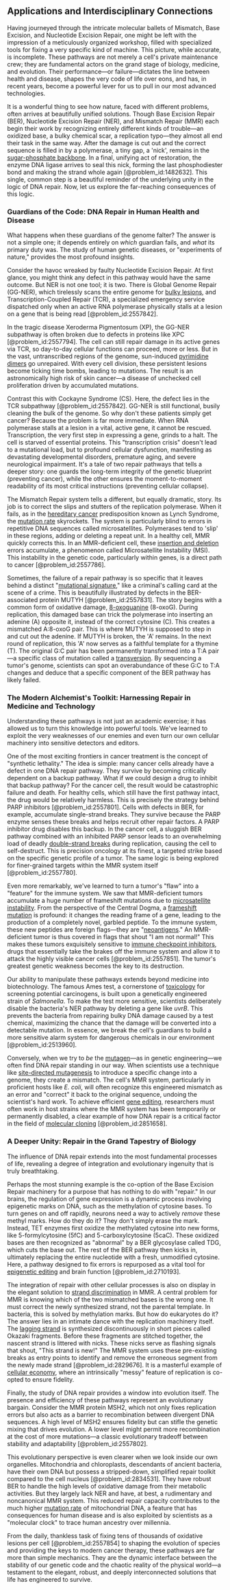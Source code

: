 ## Applications and Interdisciplinary Connections

Having journeyed through the intricate molecular ballets of Mismatch, Base Excision, and Nucleotide Excision Repair, one might be left with the impression of a meticulously organized workshop, filled with specialized tools for fixing a very specific kind of machine. This picture, while accurate, is incomplete. These pathways are not merely a cell's private maintenance crew; they are fundamental actors on the grand stage of biology, medicine, and evolution. Their performance—or failure—dictates the line between health and disease, shapes the very code of life over eons, and has, in recent years, become a powerful lever for us to pull in our most advanced technologies.

It is a wonderful thing to see how nature, faced with different problems, often arrives at beautifully unified solutions. Though Base Excision Repair (BER), Nucleotide Excision Repair (NER), and Mismatch Repair (MMR) each begin their work by recognizing entirely different kinds of trouble—an oxidized base, a bulky chemical scar, a replication typo—they almost all end their task in the same way. After the damage is cut out and the correct sequence is filled in by a polymerase, a tiny gap, a 'nick', remains in the [sugar-phosphate backbone](@article_id:140287). In a final, unifying act of restoration, the enzyme DNA ligase arrives to seal this nick, forming the last phosphodiester bond and making the strand whole again [@problem_id:1482632]. This single, common step is a beautiful reminder of the underlying unity in the logic of DNA repair. Now, let us explore the far-reaching consequences of this logic.

### Guardians of the Code: DNA Repair in Human Health and Disease

What happens when these guardians of the genome falter? The answer is not a simple one; it depends entirely on *which* guardian fails, and *what* its primary duty was. The study of human genetic diseases, or "experiments of nature," provides the most profound insights.

Consider the havoc wreaked by faulty Nucleotide Excision Repair. At first glance, you might think any defect in this pathway would have the same outcome. But NER is not one tool; it is two. There is Global Genome Repair (GG-NER), which tirelessly scans the entire genome for [bulky lesions](@article_id:178541), and Transcription-Coupled Repair (TCR), a specialized emergency service dispatched only when an active RNA polymerase physically stalls at a lesion on a gene that is being read [@problem_id:2557842].

In the tragic disease Xeroderma Pigmentosum (XP), the GG-NER subpathway is often broken due to defects in proteins like XPC [@problem_id:2557794]. The cell can still repair damage in its active genes via TCR, so day-to-day cellular functions can proceed, more or less. But in the vast, untranscribed regions of the genome, sun-induced [pyrimidine dimers](@article_id:265902) go unrepaired. With every cell division, these persistent lesions become ticking time bombs, leading to mutations. The result is an astronomically high risk of skin cancer—a disease of unchecked cell proliferation driven by accumulated mutations.

Contrast this with Cockayne Syndrome (CS). Here, the defect lies in the TCR subpathway [@problem_id:2557842]. GG-NER is still functional, busily cleaning the bulk of the genome. So why don't these patients simply get cancer? Because the problem is far more immediate. When RNA polymerase stalls at a lesion in a vital, active gene, it cannot be rescued. Transcription, the very first step in expressing a gene, grinds to a halt. The cell is starved of essential proteins. This "transcription crisis" doesn't lead to a mutational load, but to profound cellular dysfunction, manifesting as devastating developmental disorders, premature aging, and severe neurological impairment. It's a tale of two repair pathways that tells a deeper story: one guards the long-term integrity of the genetic blueprint (preventing cancer), while the other ensures the moment-to-moment readability of its most critical instructions (preventing cellular collapse).

The Mismatch Repair system tells a different, but equally dramatic, story. Its job is to correct the slips and stutters of the replication polymerase. When it fails, as in the [hereditary cancer](@article_id:191488) predisposition known as Lynch Syndrome, the [mutation rate](@article_id:136243) skyrockets. The system is particularly blind to errors in repetitive DNA sequences called microsatellites. Polymerases tend to 'slip' in these regions, adding or deleting a repeat unit. In a healthy cell, MMR quickly corrects this. In an MMR-deficient cell, these [insertion and deletion](@article_id:178127) errors accumulate, a phenomenon called Microsatellite Instability (MSI). This instability in the genetic code, particularly within genes, is a direct path to cancer [@problem_id:2557786].

Sometimes, the failure of a repair pathway is so specific that it leaves behind a distinct "[mutational signature](@article_id:168980)," like a criminal's calling card at the scene of a crime. This is beautifully illustrated by defects in the BER-associated protein MUTYH [@problem_id:2557831]. The story begins with a common form of oxidative damage, [8-oxoguanine](@article_id:164341) (8-oxoG). During replication, this damaged base can trick the polymerase into inserting an adenine (A) opposite it, instead of the correct cytosine (C). This creates a mismatched A:8-oxoG pair. This is where MUTYH is supposed to step in and cut out the adenine. If MUTYH is broken, the 'A' remains. In the next round of replication, this 'A' now serves as a faithful template for a thymine (T). The original G:C pair has been permanently transformed into a T:A pair—a specific class of mutation called a [transversion](@article_id:270485). By sequencing a tumor's genome, scientists can spot an overabundance of these G:C to T:A changes and deduce that a specific component of the BER pathway has likely failed.

### The Modern Alchemist's Toolkit: Harnessing Repair in Medicine and Technology

Understanding these pathways is not just an academic exercise; it has allowed us to turn this knowledge into powerful tools. We've learned to exploit the very weaknesses of our enemies and even turn our own cellular machinery into sensitive detectors and editors.

One of the most exciting frontiers in cancer treatment is the concept of "synthetic lethality." The idea is simple: many cancer cells already have a defect in one DNA repair pathway. They survive by becoming critically dependent on a backup pathway. What if we could design a drug to inhibit that backup pathway? For the cancer cell, the result would be catastrophic failure and death. For healthy cells, which still have the first pathway intact, the drug would be relatively harmless. This is precisely the strategy behind PARP inhibitors [@problem_id:2557801]. Cells with defects in BER, for example, accumulate single-strand breaks. They survive because the PARP enzyme senses these breaks and helps recruit other repair factors. A PARP inhibitor drug disables this backup. In the cancer cell, a sluggish BER pathway combined with an inhibited PARP sensor leads to an overwhelming load of deadly [double-strand breaks](@article_id:154744) during replication, causing the cell to self-destruct. This is precision oncology at its finest, a targeted strike based on the specific genetic profile of a tumor. The same logic is being explored for finer-grained targets within the MMR system itself [@problem_id:2557780].

Even more remarkably, we've learned to turn a tumor's "flaw" into a "feature" for the immune system. We saw that MMR-deficient tumors accumulate a huge number of frameshift mutations due to [microsatellite instability](@article_id:189725). From the perspective of the Central Dogma, a [frameshift mutation](@article_id:138354) is profound: it changes the reading frame of a gene, leading to the production of a completely novel, garbled peptide. To the immune system, these new peptides are foreign flags—they are "[neoantigens](@article_id:155205)." An MMR-deficient tumor is thus covered in flags that shout "I am not normal!" This makes these tumors exquisitely sensitive to [immune checkpoint inhibitors](@article_id:196015), drugs that essentially take the brakes off the immune system and allow it to attack the highly visible cancer cells [@problem_id:2557851]. The tumor's greatest genetic weakness becomes the key to its destruction.

Our ability to manipulate these pathways extends beyond medicine into biotechnology. The famous Ames test, a cornerstone of [toxicology](@article_id:270666) for screening potential carcinogens, is built upon a genetically engineered strain of *Salmonella*. To make the test more sensitive, scientists deliberately disable the bacteria's NER pathway by deleting a gene like *uvrB*. This prevents the bacteria from repairing bulky DNA damage caused by a test chemical, maximizing the chance that the damage will be converted into a detectable mutation. In essence, we break the cell's guardians to build a more sensitive alarm system for dangerous chemicals in our environment [@problem_id:2513960].

Conversely, when we try to *be* the [mutagen](@article_id:167114)—as in genetic engineering—we often find DNA repair standing in our way. When scientists use a technique like [site-directed mutagenesis](@article_id:136377) to introduce a specific change into a genome, they create a mismatch. The cell's MMR system, particularly in proficient hosts like *E. coli*, will often recognize this engineered mismatch as an error and "correct" it back to the original sequence, undoing the scientist's hard work. To achieve efficient [gene editing](@article_id:147188), researchers must often work in host strains where the MMR system has been temporarily or permanently disabled, a clear example of how DNA repair is a critical factor in the field of [molecular cloning](@article_id:189480) [@problem_id:2851658].

### A Deeper Unity: Repair in the Grand Tapestry of Biology

The influence of DNA repair extends into the most fundamental processes of life, revealing a degree of integration and evolutionary ingenuity that is truly breathtaking.

Perhaps the most stunning example is the co-option of the Base Excision Repair machinery for a purpose that has nothing to do with "repair." In our brains, the regulation of gene expression is a dynamic process involving epigenetic marks on DNA, such as the methylation of cytosine bases. To turn genes on and off rapidly, neurons need a way to actively *remove* these methyl marks. How do they do it? They don't simply erase the mark. Instead, TET enzymes first oxidize the methylated cytosine into new forms, like 5-formylcytosine (5fC) and 5-carboxylcytosine (5caC). These oxidized bases are then recognized as "abnormal" by a BER glycosylase called TDG, which cuts the base out. The rest of the BER pathway then kicks in, ultimately replacing the entire nucleotide with a fresh, unmodified cytosine. Here, a pathway designed to fix errors is repurposed as a vital tool for [epigenetic editing](@article_id:182831) and brain function [@problem_id:2710193].

The integration of repair with other cellular processes is also on display in the elegant solution to [strand discrimination](@article_id:150549) in MMR. A central problem for MMR is knowing which of the two mismatched bases is the wrong one. It must correct the newly synthesized strand, not the parental template. In bacteria, this is solved by methylation marks. But how do eukaryotes do it? The answer lies in an intimate dance with the replication machinery itself. The [lagging strand](@article_id:150164) is synthesized discontinuously in short pieces called Okazaki fragments. Before these fragments are stitched together, the nascent strand is littered with nicks. These nicks serve as flashing signals that shout, "This strand is new!" The MMR system uses these pre-existing breaks as entry points to identify and remove the erroneous segment from the newly made strand [@problem_id:2829676]. It is a masterful example of [cellular economy](@article_id:275974), where an intrinsically "messy" feature of replication is co-opted to ensure fidelity.

Finally, the study of DNA repair provides a window into evolution itself. The presence and efficiency of these pathways represent an evolutionary bargain. Consider the MMR protein MSH2, which not only fixes replication errors but also acts as a barrier to recombination between divergent DNA sequences. A high level of MSH2 ensures fidelity but can stifle the genetic mixing that drives evolution. A lower level might permit more recombination at the cost of more mutations—a classic evolutionary tradeoff between stability and adaptability [@problem_id:2557802].

This evolutionary perspective is even clearer when we look inside our own organelles. Mitochondria and chloroplasts, descendants of ancient bacteria, have their own DNA but possess a stripped-down, simplified repair toolkit compared to the cell nucleus [@problem_id:2834531]. They have robust BER to handle the high levels of oxidative damage from their metabolic activities. But they largely lack NER and have, at best, a rudimentary and noncanonical MMR system. This reduced repair capacity contributes to the much higher [mutation rate](@article_id:136243) of mitochondrial DNA, a feature that has consequences for human disease and is also exploited by scientists as a "molecular clock" to trace human ancestry over millennia.

From the daily, thankless task of fixing tens of thousands of oxidative lesions per cell [@problem_id:2557854] to shaping the evolution of species and providing the keys to modern cancer therapy, these pathways are far more than simple mechanics. They are the dynamic interface between the stability of our genetic code and the chaotic reality of the physical world—a testament to the elegant, robust, and deeply interconnected solutions that life has engineered to survive.